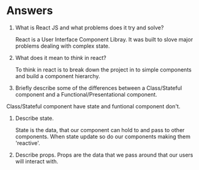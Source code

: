 # Answers

1.  What is React JS and what problems does it try and solve?

    React is a User Interface Component Libray.
    It was built to slove major problems dealing with complex state.

1.  What does it mean to _think_ in react?
    
    To think in react is to break down the project
    in to simple components and build a component hierarchy.


1.  Briefly describe some of the differences between a Class/Stateful component and a Functional/Presentational component.
   
   Class/Stateful component have state and funtional component don't. 

1.  Describe state.
    
     State is the data, that our component can hold to and pass to other components.
     When state update so do our components making them 'reactive'.

1.  Describe props.
    Props are the data that we pass around that our users will interact with.
